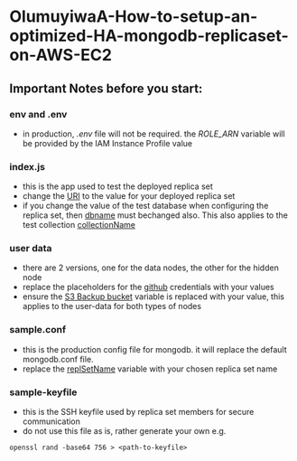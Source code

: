 # OlumuyiwaA-How-to-setup-an-optimized-HA-mongodb-replicaset-on-AWS-EC2

## Important Notes before you start:

### env and .env
- in production, *.env* file will not be required. the *ROLE_ARN* variable will be provided by the IAM Instance Profile value

### index.js
- this is the app used to test the deployed replica set
- change the [URI](https://github.com/ldtalent/OlumuyiwaA-How-to-setup-an-optimized-HA-mongodb-replicaset-on-AWS-EC2/blob/main/index.js#L3) to the value for your deployed replica set
- if you change the value of the test database when configuring the replica set, then [dbname](https://github.com/ldtalent/OlumuyiwaA-How-to-setup-an-optimized-HA-mongodb-replicaset-on-AWS-EC2/blob/main/index.js#L5) must bechanged also. This also applies to the test collection [collectionName](https://github.com/ldtalent/OlumuyiwaA-How-to-setup-an-optimized-HA-mongodb-replicaset-on-AWS-EC2/blob/main/index.js#L6)

### user data
- there are 2 versions, one for the data nodes, the other for the hidden node
- replace the placeholders for the [github](https://github.com/ldtalent/OlumuyiwaA-How-to-setup-an-optimized-HA-mongodb-replicaset-on-AWS-EC2/blob/main/replicaset/user-data-for-hidden-nodes.sh#L7) credentials with your values
- ensure the [S3 Backup bucket](https://github.com/ldtalent/OlumuyiwaA-How-to-setup-an-optimized-HA-mongodb-replicaset-on-AWS-EC2/blob/main/replicaset/user-data-for-hidden-nodes.sh#L9) variable is replaced with your value, this applies to the user-data for both types of nodes

### sample.conf
- this is the production config file for mongodb. it will replace the default mongodb.conf file. 
- replace the [replSetName](https://github.com/ldtalent/OlumuyiwaA-How-to-setup-an-optimized-HA-mongodb-replicaset-on-AWS-EC2/blob/main/replicaset/sample.conf#L38) variable with your chosen replica set name

### sample-keyfile
- this is the SSH keyfile used by replica set members for secure communication
- do not use this file as is, rather generate your own e.g. 
```
openssl rand -base64 756 > <path-to-keyfile>
```


